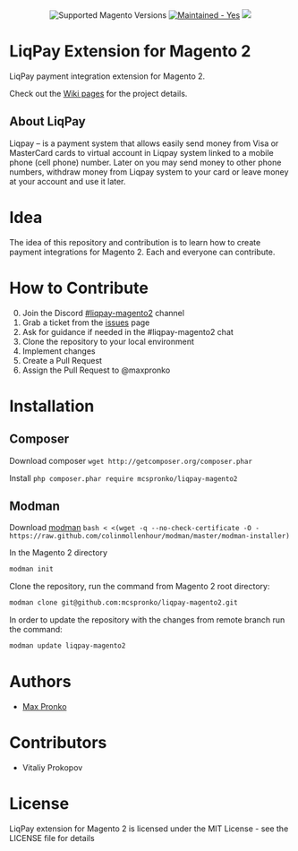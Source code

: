 <div align="center">
  <img src="https://img.shields.io/badge/magento-2.X-brightgreen.svg?logo=magento&longCache=true&style=flat-square" alt="Supported Magento Versions" />
  <a href="https://github.com/mcspronko/liqpay-magento2/graphs/commit-activity" target="_blank"><img src="https://img.shields.io/badge/maintained%3F-yes-brightgreen.svg?style=flat-square" alt="Maintained - Yes" /></a>
  <a href="https://opensource.org/licenses/MIT" target="_blank"><img src="https://img.shields.io/badge/license-MIT-blue.svg" /></a>
</div>

# LiqPay Extension for Magento 2
LiqPay payment integration extension for Magento 2.

Check out the [Wiki pages](https://github.com/mcspronko/liqpay-magento2/wiki) for the project details.

## About LiqPay
Liqpay – is a payment system that allows easily send money from Visa or MasterCard cards to virtual account in Liqpay system linked to a mobile phone (cell phone) number. Later on you may send money to other phone numbers, withdraw money from Liqpay system to your card or leave money at your account and use it later.

# Idea
The idea of this repository and contribution is to learn how to create payment integrations for Magento 2. Each and everyone can contribute.

# How to Contribute
0. Join the Discord [#liqpay-magento2](https://discord.gg/Ukwq3xQ) channel
1. Grab a ticket from the [issues](https://github.com/mcspronko/liqpay-magento-2/issues) page
2. Ask for guidance if needed in the #liqpay-magento2 chat
3. Clone the repository to your local environment
4. Implement changes
5. Create a Pull Request
6. Assign the Pull Request to @maxpronko

# Installation
## Composer

Download composer `wget http://getcomposer.org/composer.phar`

Install `php composer.phar require mcspronko/liqpay-magento2`

## Modman
Download [modman](https://github.com/colinmollenhour/modman) `bash < <(wget -q --no-check-certificate -O - https://raw.github.com/colinmollenhour/modman/master/modman-installer)`

In the Magento 2 directory 
```bash
modman init
```

Clone the repository, run the command from Magento 2 root directory: 
```bash
modman clone git@github.com:mcspronko/liqpay-magento2.git
```

In order to update the repository with the changes from remote branch run the command:
```bash
modman update liqpay-magento2
``` 

# Authors

* [Max Pronko](https://www.maxpronko.com)

# Contributors

* Vitaliy Prokopov

# License
LiqPay extension for Magento 2 is licensed under the MIT License - see the LICENSE file for details
